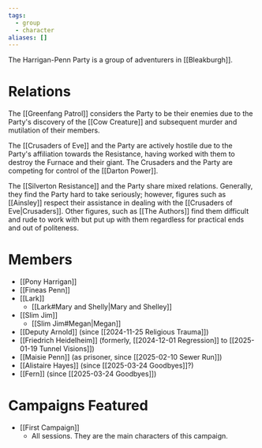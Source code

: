 ```yaml
---
tags:
  - group
  - character
aliases: []
---
```

The Harrigan-Penn Party is a group of adventurers in [[Bleakburgh]].

# Relations

The [[Greenfang Patrol]] considers the Party to be their enemies due to the Party's discovery of the [[Cow Creature]] and subsequent murder and mutilation of their members.

The [[Crusaders of Eve]] and the Party are actively hostile due to the Party's affiliation towards the Resistance, having worked with them to destroy the Furnace and their giant. The Crusaders and the Party are competing for control of the [[Darton Power]].

The [[Silverton Resistance]] and the Party share mixed relations. Generally, they find the Party hard to take seriously; however, figures such as [[Ainsley]] respect their assistance in dealing with the [[Crusaders of Eve|Crusaders]]. Other figures, such as [[The Authors]] find them difficult and rude to work with but put up with them regardless for practical ends and out of politeness.

# Members

- [[Pony Harrigan]]
- [[Fineas Penn]]
- [[Lark]]
	- [[Lark#Mary and Shelly|Mary and Shelley]]
- [[Slim Jim]]
	- [[Slim Jim#Megan|Megan]]
- [[Deputy Arnold]] (since [[2024-11-25 Religious Trauma]])
- [[Friedrich Heidelheim]] (formerly, [[2024-12-01 Regression]] to [[2025-01-19 Tunnel Visions]])
- [[Maisie Penn]] (as prisoner, since [[2025-02-10 Sewer Run]])
- [[Alistaire Hayes]] (since [[2025-03-24 Goodbyes]]?)
- [[Fern]] (since [[2025-03-24 Goodbyes]])


# Campaigns Featured

- [[First Campaign]]
	- All sessions. They are the main characters of this campaign.